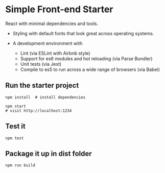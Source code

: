 # Simple Front-end Starter

React with minimal dependencies and tools.

* Styling with default fonts that look great across operating systems.

* A development environment with
  * Lint (via ESLint with Airbnb style)
  * Support for es6 modules and hot reloading (via Parse Bundler)
  * Unit tests (via Jest)
  * Compile to es5 to run across a wide range of browsers (via Babel)

## Run the starter project

    npm install  # install dependencies

    npm start
    # visit http://localhost:1234

## Test it

    npm test

## Package it up in dist folder

    npm run build
